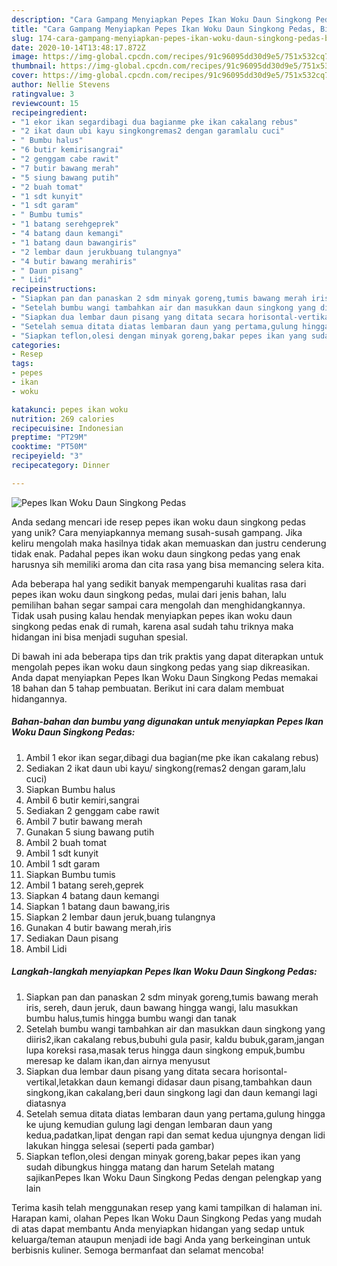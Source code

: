 ```yaml
---
description: "Cara Gampang Menyiapkan Pepes Ikan Woku Daun Singkong Pedas, Bisa Manjain Lidah"
title: "Cara Gampang Menyiapkan Pepes Ikan Woku Daun Singkong Pedas, Bisa Manjain Lidah"
slug: 174-cara-gampang-menyiapkan-pepes-ikan-woku-daun-singkong-pedas-bisa-manjain-lidah
date: 2020-10-14T13:48:17.872Z
image: https://img-global.cpcdn.com/recipes/91c96095dd30d9e5/751x532cq70/pepes-ikan-woku-daun-singkong-pedas-foto-resep-utama.jpg
thumbnail: https://img-global.cpcdn.com/recipes/91c96095dd30d9e5/751x532cq70/pepes-ikan-woku-daun-singkong-pedas-foto-resep-utama.jpg
cover: https://img-global.cpcdn.com/recipes/91c96095dd30d9e5/751x532cq70/pepes-ikan-woku-daun-singkong-pedas-foto-resep-utama.jpg
author: Nellie Stevens
ratingvalue: 3
reviewcount: 15
recipeingredient:
- "1 ekor ikan segardibagi dua bagianme pke ikan cakalang rebus"
- "2 ikat daun ubi kayu singkongremas2 dengan garamlalu cuci"
- " Bumbu halus"
- "6 butir kemirisangrai"
- "2 genggam cabe rawit"
- "7 butir bawang merah"
- "5 siung bawang putih"
- "2 buah tomat"
- "1 sdt kunyit"
- "1 sdt garam"
- " Bumbu tumis"
- "1 batang serehgeprek"
- "4 batang daun kemangi"
- "1 batang daun bawangiris"
- "2 lembar daun jerukbuang tulangnya"
- "4 butir bawang merahiris"
- " Daun pisang"
- " Lidi"
recipeinstructions:
- "Siapkan pan dan panaskan 2 sdm minyak goreng,tumis bawang merah iris, sereh, daun jeruk, daun bawang hingga wangi, lalu masukkan bumbu halus,tumis hingga bumbu wangi dan tanak"
- "Setelah bumbu wangi tambahkan air dan masukkan daun singkong yang diiris2,ikan cakalang rebus,bubuhi gula pasir, kaldu bubuk,garam,jangan lupa koreksi rasa,masak terus hingga daun singkong empuk,bumbu meresap ke dalam ikan,dan airnya menyusut"
- "Siapkan dua lembar daun pisang yang ditata secara horisontal-vertikal,letakkan daun kemangi didasar daun pisang,tambahkan daun singkong,ikan cakalang,beri daun singkong lagi dan daun kemangi lagi diatasnya"
- "Setelah semua ditata diatas lembaran daun yang pertama,gulung hingga ke ujung kemudian gulung lagi dengan lembaran daun yang kedua,padatkan,lipat dengan rapi dan semat kedua ujungnya dengan lidi lakukan hingga selesai (seperti pada gambar)"
- "Siapkan teflon,olesi dengan minyak goreng,bakar pepes ikan yang sudah dibungkus hingga matang dan harum Setelah matang sajikanPepes Ikan Woku Daun Singkong Pedas dengan pelengkap yang lain"
categories:
- Resep
tags:
- pepes
- ikan
- woku

katakunci: pepes ikan woku 
nutrition: 269 calories
recipecuisine: Indonesian
preptime: "PT29M"
cooktime: "PT50M"
recipeyield: "3"
recipecategory: Dinner

---
```



![Pepes Ikan Woku Daun Singkong Pedas](https://img-global.cpcdn.com/recipes/91c96095dd30d9e5/751x532cq70/pepes-ikan-woku-daun-singkong-pedas-foto-resep-utama.jpg)

Anda sedang mencari ide resep pepes ikan woku daun singkong pedas yang unik? Cara menyiapkannya memang susah-susah gampang. Jika keliru mengolah maka hasilnya tidak akan memuaskan dan justru cenderung tidak enak. Padahal pepes ikan woku daun singkong pedas yang enak harusnya sih memiliki aroma dan cita rasa yang bisa memancing selera kita.



Ada beberapa hal yang sedikit banyak mempengaruhi kualitas rasa dari pepes ikan woku daun singkong pedas, mulai dari jenis bahan, lalu pemilihan bahan segar sampai cara mengolah dan menghidangkannya. Tidak usah pusing kalau hendak menyiapkan pepes ikan woku daun singkong pedas enak di rumah, karena asal sudah tahu triknya maka hidangan ini bisa menjadi suguhan spesial.


Di bawah ini ada beberapa tips dan trik praktis yang dapat diterapkan untuk mengolah pepes ikan woku daun singkong pedas yang siap dikreasikan. Anda dapat menyiapkan Pepes Ikan Woku Daun Singkong Pedas memakai 18 bahan dan 5 tahap pembuatan. Berikut ini cara dalam membuat hidangannya.

<!--inarticleads1-->

##### Bahan-bahan dan bumbu yang digunakan untuk menyiapkan Pepes Ikan Woku Daun Singkong Pedas:

1. Ambil 1 ekor ikan segar,dibagi dua bagian(me pke ikan cakalang rebus)
1. Sediakan 2 ikat daun ubi kayu/ singkong(remas2 dengan garam,lalu cuci)
1. Siapkan  Bumbu halus
1. Ambil 6 butir kemiri,sangrai
1. Sediakan 2 genggam cabe rawit
1. Ambil 7 butir bawang merah
1. Gunakan 5 siung bawang putih
1. Ambil 2 buah tomat
1. Ambil 1 sdt kunyit
1. Ambil 1 sdt garam
1. Siapkan  Bumbu tumis
1. Ambil 1 batang sereh,geprek
1. Siapkan 4 batang daun kemangi
1. Siapkan 1 batang daun bawang,iris
1. Siapkan 2 lembar daun jeruk,buang tulangnya
1. Gunakan 4 butir bawang merah,iris
1. Sediakan  Daun pisang
1. Ambil  Lidi




<!--inarticleads2-->

##### Langkah-langkah menyiapkan Pepes Ikan Woku Daun Singkong Pedas:

1. Siapkan pan dan panaskan 2 sdm minyak goreng,tumis bawang merah iris, sereh, daun jeruk, daun bawang hingga wangi, lalu masukkan bumbu halus,tumis hingga bumbu wangi dan tanak
1. Setelah bumbu wangi tambahkan air dan masukkan daun singkong yang diiris2,ikan cakalang rebus,bubuhi gula pasir, kaldu bubuk,garam,jangan lupa koreksi rasa,masak terus hingga daun singkong empuk,bumbu meresap ke dalam ikan,dan airnya menyusut
1. Siapkan dua lembar daun pisang yang ditata secara horisontal-vertikal,letakkan daun kemangi didasar daun pisang,tambahkan daun singkong,ikan cakalang,beri daun singkong lagi dan daun kemangi lagi diatasnya
1. Setelah semua ditata diatas lembaran daun yang pertama,gulung hingga ke ujung kemudian gulung lagi dengan lembaran daun yang kedua,padatkan,lipat dengan rapi dan semat kedua ujungnya dengan lidi lakukan hingga selesai (seperti pada gambar)
1. Siapkan teflon,olesi dengan minyak goreng,bakar pepes ikan yang sudah dibungkus hingga matang dan harum Setelah matang sajikanPepes Ikan Woku Daun Singkong Pedas dengan pelengkap yang lain




Terima kasih telah menggunakan resep yang kami tampilkan di halaman ini. Harapan kami, olahan Pepes Ikan Woku Daun Singkong Pedas yang mudah di atas dapat membantu Anda menyiapkan hidangan yang sedap untuk keluarga/teman ataupun menjadi ide bagi Anda yang berkeinginan untuk berbisnis kuliner. Semoga bermanfaat dan selamat mencoba!
